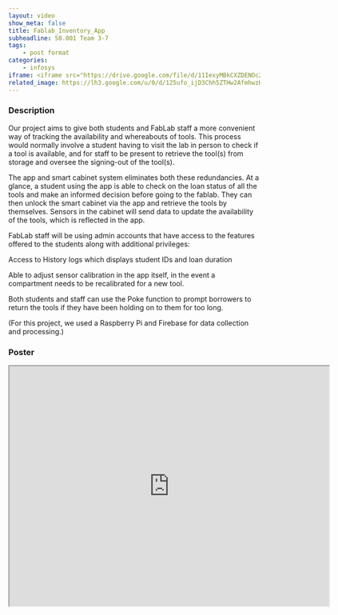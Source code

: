 ```yaml
---
layout: video
show_meta: false
title: Fablab_Inventory_App
subheadline: 50.001 Team 3-7
tags:
    - post format
categories:
    - infosys
iframe: <iframe src="https://drive.google.com/file/d/11IexyMBkCXZDENOc2wNFhqMQKXPiK84B/preview" width="320" height="240"></iframe>
related_image: https://lh3.google.com/u/0/d/125ufo_ijD3Chh5ZTHw2AfmhwzKMnVQxq=w300-h300-p-k-nu-iv1
---
```


### Description

Our project aims to give both students and FabLab staff a more convenient way of tracking the availability and whereabouts of tools. This process would normally involve a student having to visit the lab in person to check if a tool is available, and for staff to be present to retrieve the tool(s) from storage and oversee the signing-out of the tool(s).

The app and smart cabinet system eliminates both these redundancies. At a glance, a student using the app is able to check on the loan status of all the tools and make an informed decision before going to the fablab. They can then unlock the smart cabinet via the app and retrieve the tools by themselves. Sensors in the cabinet will send data to update the availability of the tools, which is reflected in the app.

FabLab staff will be using admin accounts that have access to the features offered to the students along with additional privileges:

Access to History logs which displays student IDs and loan duration

Able to adjust sensor calibration in the app itself, in the event a compartment needs to be recalibrated for a new tool.

Both students and staff can use the Poke function to prompt borrowers to return the tools if they have been holding on to them for too long.

(For this project, we used a Raspberry Pi and Firebase for data collection and processing.)

### Poster

<iframe src="https://drive.google.com/file/d/125ufo_ijD3Chh5ZTHw2AfmhwzKMnVQxq/preview" width="640" height="480"></iframe>
